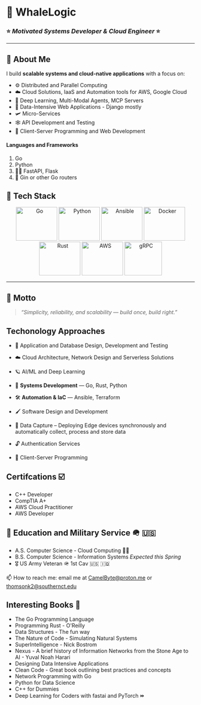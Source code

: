 # 🌊 WhaleLogic  

### ⭐ *Motivated Systems Developer & Cloud Engineer* ⭐  

---

## 🐋 About Me  
I build **scalable systems and cloud-native applications** with a focus on:  
- ⚙️ Distributed and Parallel Computing
- ☁️ Cloud Solutions, IaaS and Automation tools for AWS, Google Cloud   
- 🧠 Deep Learning, Multi-Modal Agents, MCP Servers
- 🍍 Data-Intensive Web Applications - Django mostly 
- 🛩️ Micro-Services
- 🕸️ API Development and Testing
- 🚁 Client-Server Programming and Web Development

#### Languages and Frameworks  
> 

1. Go
2. Python
4. 🏃‍♂️ FastAPI, Flask
5. 🍋 Gin or other Go routers

## 🚀 Tech Stack  

<p align="center">
  <img src="https://cdn.jsdelivr.net/gh/devicons/devicon@latest/icons/go/go-original-wordmark.svg" width="110" height="90" alt="Go"/>
  <img src="https://cdn.jsdelivr.net/gh/devicons/devicon@latest/icons/python/python-original-wordmark.svg" width="110" height="90" alt="Python"/>
  <img src="ansible.svg" width="110" height="90" alt="Ansible"/>
  <img src="https://cdn.jsdelivr.net/gh/devicons/devicon@latest/icons/docker/docker-original-wordmark.svg" width="110" height="90" alt="Docker"/>
  <img src="https://cdn.jsdelivr.net/gh/devicons/devicon@latest/icons/rust/rust-original.svg" width="110" height="90" alt="Rust"/>
  <img src="https://cdn.jsdelivr.net/gh/devicons/devicon@latest/icons/amazonwebservices/amazonwebservices-plain-wordmark.svg" width="110" height="90" alt="AWS"/>
  <img src="https://cdn.jsdelivr.net/gh/devicons/devicon@latest/icons/grpc/grpc-original.svg" width="100" height="90" alt="gRPC"/>
</p>

---

## 🌟 Motto  
> *“Simplicity, reliability, and scalability — build once, build right.”*

## Techonology Approaches 


- 🏏 Application and Database Design, Development and Testing

- ☁️ Cloud Architecture, Network Design and Serverless Solutions

- 🪐 AI/ML and Deep Learning

-  🦀 **Systems Development** — Go, Rust, Python
    
- 🛠 **Automation & IaC** — Ansible, Terraform  

- 🖌️ Software Design and Development

- 📡 Data Capture – Deploying Edge devices synchronously and automatically collect, process and store data

- 🔓 Authentication Services

- 👭 Client-Server Programming


  
## Certifcations ☑️

<ul>
        <li>C++ Developer</li>
        <li>CompTIA A+</li>
        <li>AWS Cloud Practitioner</li>
        <li>AWS Developer</li>
</ul>

## 🏫 Education and Military Service 🪖 🇺🇸


<ul>
        <li> A.S. Computer Science - Cloud Computing 👨‍🎓 </li>    
        <li>B.S. Computer Science - Information Systems <em>Expected this Spring</em></li>
        <li>🎖️ US Army Veteran 🪖 1st Cav 🇺🇸 🇮🇶 </li>
</ul>

📫 How to reach me: email me at CamelByte@proton.me or thomsonk2@southernct.edu

## Interesting Books 📗

- The Go Programming Language 
- Programming Rust - O'Reilly
- Data Structures - The fun way
- The Nature of Code - Simulating Natural Systems
- SuperIntelligence - Nick Bostrom 
- Nexus - A brief history of Information Networks from the Stone Age to AI - Yuval Noah Harari
- Designing Data Intensive Applications
- Clean Code - Great book outlining best practices and concepts
- Network Programming with Go
- Python for Data Science
- C++ for Dummies
- Deep Learning for Coders with fastai and PyTorch ⏩ 
